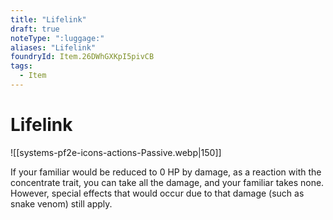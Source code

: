 ```yaml
---
title: "Lifelink"
draft: true
noteType: ":luggage:"
aliases: "Lifelink"
foundryId: Item.26DWhGXKpI5pivCB
tags:
  - Item
---
```


# Lifelink
![[systems-pf2e-icons-actions-Passive.webp|150]]

If your familiar would be reduced to 0 HP by damage, as a reaction with the concentrate trait, you can take all the damage, and your familiar takes none. However, special effects that would occur due to that damage (such as snake venom) still apply.
